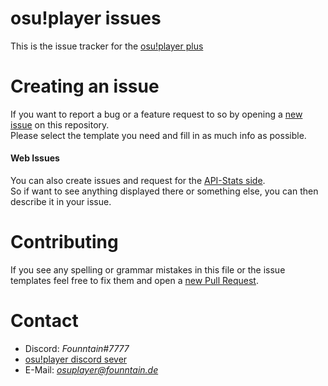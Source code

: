 # osu!player issues
This is the issue tracker for the [osu!player plus](https://github.com/Founntain/founntain/blob/master/osuplayer.md)

# Creating an issue
If you want to report a bug or a feature request to so by opening a [new issue](https://github.com/Founntain/osuplayer-issues/issues/new/choose) on this repository.  
Please select the template you need and fill in as much info as possible.

#### Web Issues
You can also create issues and request for the [API-Stats side](https://vserver.founntain.de/#/).  
So if want to see anything displayed there or something else, you can then describe it in your issue.

# Contributing
If you see any spelling or grammar mistakes in this file or the issue templates feel free to fix them and open a [new Pull Request](https://github.com/Founntain/osuplayer-issues/pulls).

# Contact
+ Discord: *Founntain#7777*
+ [osu!player discord sever](https://discord.gg/RJQSc5B)
+ E-Mail: *osuplayer@founntain.de*

